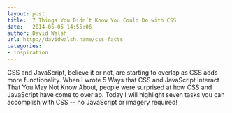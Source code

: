 ```yaml
---
layout: post
title:  7 Things You Didn’t Know You Could Do with CSS
date:   2014-05-05 14:55:06
author: David Walsh
url: http://davidwalsh.name/css-facts
categories:
- inspiration
---
```


CSS and JavaScript, believe it or not, are starting to overlap as CSS adds more functionality. When I wrote 5 Ways that CSS and JavaScript Interact That You May Not Know About, people were surprised at how CSS and JavaScript have come to overlap.  Today I will highlight seven tasks you can accomplish with CSS -- no JavaScript or imagery required!